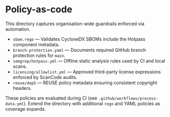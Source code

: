 # Policy-as-code

This directory captures organisation-wide guardrails enforced via automation.

- `sbom.rego` — Validates CycloneDX SBOMs include the Hotpass component metadata.
- `branch-protection.yaml` — Documents required GitHub branch protection rules for `main`.
- `semgrep/hotpass.yml` — Offline static analysis rules used by CI and local scans.
- `licensing/allowlist.yml` — Approved third-party license expressions enforced by ScanCode audits.
- `reuse/dep5` — REUSE policy metadata ensuring consistent copyright headers.

These policies are evaluated during CI (see `.github/workflows/process-data.yml`). Extend the directory with additional `rego` and YAML policies as coverage expands.
